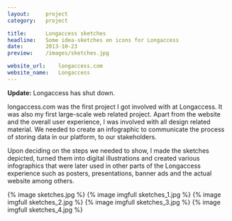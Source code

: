 ```yaml
---
layout:     project
category:   project

title:      Longaccess sketches
headline:   Some idea-sketches on icons for Longaccess
date:       2013-10-23
preview:    /images/sketches.jpg

website_url:	longaccess.com
website_name:	Longaccess
---
```

**Update:** Longaccess has shut down.

longaccess.com was the first project I got involved with at Longaccess. It was also my first large-scale web related project. Apart from the website and the overall user experience, I was involved with all design related material. We needed to create an infographic to communicate the process of storing data in our platform, to our stakeholders.

Upon deciding on the steps we needed to show, I made the sketches depicted, turned them into digital illustrations and created various infographics that were later used in other parts of the Longaccess experience such as posters, presentations, banner ads and the actual website among others.

{% image sketches.jpg %}
{% image imgfull sketches_1.jpg %}
{% image imgfull sketches_2.jpg %}
{% image imgfull sketches_3.jpg %}
{% image imgfull sketches_4.jpg %}
